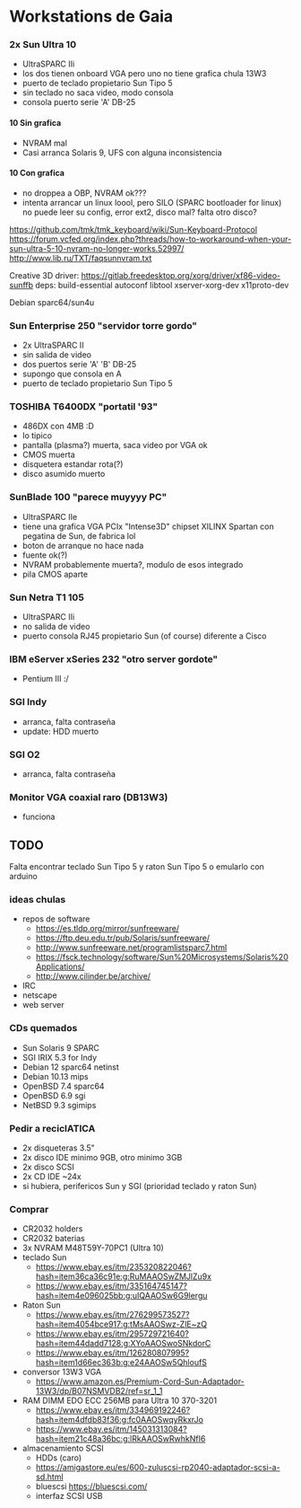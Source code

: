 # Workstations de Gaia
### 2x Sun Ultra 10
- UltraSPARC IIi
- los dos tienen onboard VGA pero uno no tiene grafica chula 13W3
- puerto de teclado propietario Sun Tipo 5
- sin teclado no saca video, modo consola
- consola puerto serie 'A' DB-25

#### 10 Sin grafica
- NVRAM mal
- Casi arranca Solaris 9, UFS con alguna inconsistencia

#### 10 Con grafica
- no droppea a OBP, NVRAM ok???
- intenta arrancar un linux loool, pero SILO (SPARC bootloader for linux) no puede leer su config, error ext2, disco mal? falta otro disco?


https://github.com/tmk/tmk_keyboard/wiki/Sun-Keyboard-Protocol
https://forum.vcfed.org/index.php?threads/how-to-workaround-when-your-sun-ultra-5-10-nvram-no-longer-works.52997/
http://www.lib.ru/TXT/faqsunnvram.txt

Creative 3D driver: https://gitlab.freedesktop.org/xorg/driver/xf86-video-sunffb
deps: build-essential autoconf libtool xserver-xorg-dev x11proto-dev

Debian sparc64/sun4u

### Sun Enterprise 250 "servidor torre gordo"
- 2x UltraSPARC II
- sin salida de video
- dos puertos serie 'A' 'B' DB-25
- supongo que consola en A
- puerto de teclado propietario Sun Tipo 5

### TOSHIBA T6400DX "portatil '93"
- 486DX con 4MB :D
- lo tipico
- pantalla (plasma?) muerta, saca video por VGA ok
- CMOS muerta
- disquetera estandar rota(?)
- disco asumido muerto

### SunBlade 100 "parece muyyyy PC"
- UltraSPARC IIe
- tiene una grafica VGA PCIx "Intense3D" chipset XILINX Spartan con pegatina de Sun, de fabrica lol
- boton de arranque no hace nada
- fuente ok(?)
- NVRAM probablemente muerta?, modulo de esos integrado
- pila CMOS aparte

### Sun Netra T1 105
- UltraSPARC IIi
- no salida de video
- puerto consola RJ45 propietario Sun (of course) diferente a Cisco
	
### IBM eServer xSeries 232 "otro server gordote"
- Pentium III :/
	
	
### SGI Indy
- arranca, falta contraseña
- update: HDD muerto
### SGI O2
- arranca, falta contraseña

### Monitor VGA coaxial raro (DB13W3)
- funciona

## TODO	
Falta encontrar teclado Sun Tipo 5 y raton Sun Tipo 5 o emularlo con arduino

### ideas chulas
- repos de software
  - https://es.tldp.org/mirror/sunfreeware/
  - https://ftp.deu.edu.tr/pub/Solaris/sunfreeware/
  - http://www.sunfreeware.net/programlistsparc7.html
  - https://fsck.technology/software/Sun%20Microsystems/Solaris%20Applications/
  - http://www.cilinder.be/archive/
- IRC
- netscape
- web server

### CDs quemados
- Sun Solaris 9 SPARC
- SGI IRIX 5.3 for Indy
- Debian 12 sparc64 netinst
- Debian 10.13 mips
- OpenBSD 7.4 sparc64
- OpenBSD 6.9 sgi
- NetBSD 9.3 sgimips

### Pedir a reciclATICA
- 2x disqueteras 3.5"
- 2x disco IDE minimo 9GB, otro minimo 3GB
- 2x disco SCSI
- 2x CD IDE ~24x
- si hubiera, perifericos Sun y SGI (prioridad teclado y raton Sun)

### Comprar
- CR2032 holders
- CR2032 baterias
- 3x NVRAM M48T59Y-70PC1 (Ultra 10)
- teclado Sun
  - https://www.ebay.es/itm/235320822046?hash=item36ca36c91e:g:RuMAAOSwZMJlZu9x
  - https://www.ebay.es/itm/335164745147?hash=item4e096025bb:g:uIQAAOSw6G9lergu
- Raton Sun
  - https://www.ebay.es/itm/276299573527?hash=item4054bce917:g:tMsAAOSwz-ZlE~zQ
  - https://www.ebay.es/itm/295729721640?hash=item44dadd7128:g:XYoAAOSwoSNkdorC
  - https://www.ebay.es/itm/126280807995?hash=item1d66ec363b:g:e24AAOSw5QhloufS
- conversor 13W3 VGA
  - https://www.amazon.es/Premium-Cord-Sun-Adaptador-13W3/dp/B07NSMVDB2/ref=sr_1_1
- RAM DIMM EDO ECC 256MB para Ultra 10 370-3201
  - https://www.ebay.es/itm/334969192246?hash=item4dfdb83f36:g:fc0AAOSwqyRkxrJo
  - https://www.ebay.es/itm/145031313084?hash=item21c48a36bc:g:lRkAAOSwRwhkNfI6
- almacenamiento SCSI
  - HDDs (caro)
  - https://amigastore.eu/es/600-zuluscsi-rp2040-adaptador-scsi-a-sd.html
  - bluescsi https://bluescsi.com/
  - interfaz SCSI USB

